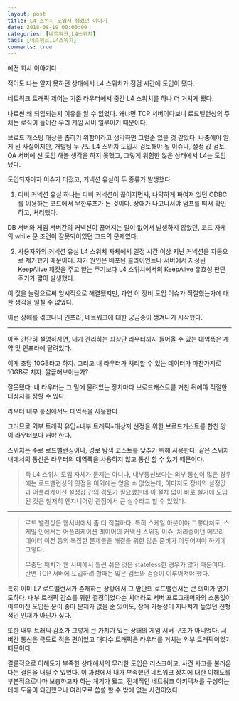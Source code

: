 ```yaml
---
layout: post
title: L4 스위치 도입시 생겼던 이야기
date: 2018-08-19 00:00:00
categories: [네트워크,L4스위치]
tags: [네트워크,L4스위치]
comments: true
---
```


예전 회사 이야기다.

적어도 나는 알지 못하던 상태에서 L4 스위치가 점검 시간에 도입이 됐다.

네트워크 트래픽 제어는 기존 라우터에서 중간 L4 스위치를 하나 더 거치게 됐다.

나로썬 왜 되입되는지 이유를 알 수 없었다. 왜냐면 TCP 서버이다보니 로드밸런싱의 주체는 로직이 들어간 우리 게임 서버 일부이기 때문이다.

브로드 캐스팅 대상을 좁히기 위함이라고 생각하면 그럴순 있을 것 같았다.
나중에야 알게 된 사실이지만, 개발팀 누구도 L4 스위치 도입시 검토해야 될 이슈나, 설정 값 검토, QA 서버에 선 도입 해볼 생각을 하지 못했고, 그렇게 위험한 않은 상태에서 L4는 도입됐다.

도입되자마자 이슈가 터졌고, 커넥션 유실이 두 종류가 발생했다.

1. 디비 커넥션 유실
하나는 디비 커넥션이 끊어지면서, 나약하게 짜여져 있던 ODBC를 이용하는 코드에서 무한루프가 돈 것이다.
장애가 나고나서야 덤프를 떠서 확인하고, 처리했다.

DB 서버와 게임 서버간의 커넥션이 끊어지는 일이 없어서 발생하지 않았던, 코드 자체의 while 문 조건이 잘못되어있던 코드의 문제였다.

2. 사용자와의 커넥션 유실
L4 스위치 자체에서 일정 시간 이상 지난 커넥션을 자동으로 제거했기 때문이다. 제거 원인은 배포된 클라이언트나 서버에서 지정된 KeepAlive 패킷을 주고 받는 주기보다 L4 스위치에서의 KeepAlive 유효성 판단 주기가 짧아 발생했다.

이 값을 늘림으로써 임시적으로 해결됐지만, 과연 이 장비 도입 이슈가 적절했는가에 대한 생각을 떨칠 수 없었다.

이런 장애를 겪고나니 인프라, 네트워크에 대한 궁금증이 생겨나기 시작했다.

---

아주 간단히 설명하자면, 내가 관리하는 최상단 라우터까지 들어올 수 있는 대역폭은 계약 및 인프라에 달려있다.

이게 초당 10GB라고 하자. 그리고 내 라우터가 처리할 수 있는 데이터가 마찬가지로 10GB로 치자.
깔끔해보이는가?

잘못됐다. 내 라우터는 그 밑에 물려있는 장치마다 브로드캐스트를 거친 뒤에야 적절한 대상지를 정할 수 있다.

라우터 내부 통신에서도 대역폭을 사용한다.

그러므로 외부 트래픽 유입+내부 트래픽+대상지 선정을 위한 브로드캐스트를 합친 양이 라우터보다 커야 한다.

스위치는 주로 로드밸런싱이나, 경로 탐색 코스트를 낮추기 위해 사용한다.
같은 스위치 내에서의 통신은 라우터의 대역폭을 사용하지 않고 통신 할 수 있기 때문이다.

>즉 L4 스위치 도입 자체가 문제는 아니나, 내부통신보다는 외부 통신이 많은 경우에는 로드밸런싱의 잇점을 이외에는 얻을 수 없었는데, 이마저도 장비의 설정값과 어플리케이션 설정값 간의 검토가 필요했는데 이 절차 없이 바로 실기에 도입된 것은 철저히 엔지니어링 관점에서 큰 실수라고 할 수 있었다.

---

>로드 밸런싱은 웹서버에서 좀 더 적절하다. 특히 스케일 아웃이야 그렇다쳐도, 스케일 인에서는 어플리케이션 레이어의 커넥션 스위칭 이슈, 처리중이던 메모리 데이터 이전 등의 복잡한 문제들을 해결을 위한 많은 준비가 이루어져야 하기에 그렇다.  
>
>무중단 패치가 웹 서버에서 훨씬 쉬운 것은 stateless한 경우가 많기 때문이다.  
>반면 TCP 서버에 도입하려 할때는 많은 검토와 검증이 이루어져야 했다.

특히 이미 L7 로드밸런서가 존재하는 상황에서 그 앞단의 로드밸런서는 큰 의미가 없기도하다.
내부 트래픽 감소를 위한 결정이었다손 치더라도 서버 프로그래머와의 소통없이 이루어진 도입은 운이 좋아 문제가 없을 순 있어도, 장애 가능성이 지나치게 높았던 전형적인 인재가 아닌가 싶다.

또한 내부 트래픽 감소가 그렇게 큰 가치가 있는 상태의 게임 서버 구조가 아니었다. 서버간 통신은 극도로 적은 편이었고 대다수 트래픽은 라우터를 거치는 외부 트래픽이었기 때문이다.

결론적으로 이해도가 부족한 상태에서의 무리한 도입은 리스크이고, 사건 사고를 불러온다는 결론을 내릴 수 있었다. 이 과정에서 내가 부족했던 네트워크 장치에 대한 이해도를 부분적으로나마 보충하고자 하는 계기가 됐고, 전체적인 네트워크 아키텍쳐를 구성하는 데에 도움이 되긴했으나 여러모로 씁쓸 할 수 밖에 없는 사건이었다.